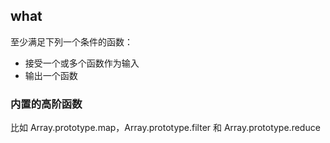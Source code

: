 ## what
至少满足下列一个条件的函数：
- 接受一个或多个函数作为输入
- 输出一个函数

### 内置的高阶函数
比如 Array.prototype.map，Array.prototype.filter 和 Array.prototype.reduce